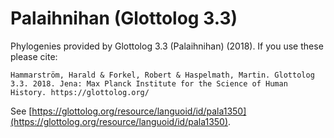 # Palaihnihan (Glottolog 3.3)

Phylogenies provided by Glottolog 3.3 (Palaihnihan) (2018). If you use these please cite:

```
Hammarström, Harald & Forkel, Robert & Haspelmath, Martin. Glottolog 3.3. 2018. Jena: Max Planck Institute for the Science of Human History. https://glottolog.org/
```

See  [https://glottolog.org/resource/languoid/id/pala1350](https://glottolog.org/resource/languoid/id/pala1350).

